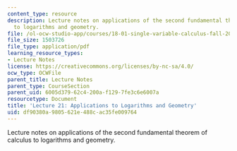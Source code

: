 ```yaml
---
content_type: resource
description: Lecture notes on applications of the second fundamental theorem of calculus
  to logarithms and geometry.
file: /ol-ocw-studio-app/courses/18-01-single-variable-calculus-fall-2006/df90380a9805621e488cac35fe009764_lec21.pdf
file_size: 1503726
file_type: application/pdf
learning_resource_types:
- Lecture Notes
license: https://creativecommons.org/licenses/by-nc-sa/4.0/
ocw_type: OCWFile
parent_title: Lecture Notes
parent_type: CourseSection
parent_uid: 6005d379-62c4-200a-f129-7fe3c6e6007a
resourcetype: Document
title: 'Lecture 21: Applications to Logarithms and Geometry'
uid: df90380a-9805-621e-488c-ac35fe009764
---
```

Lecture notes on applications of the second fundamental theorem of calculus to logarithms and geometry.